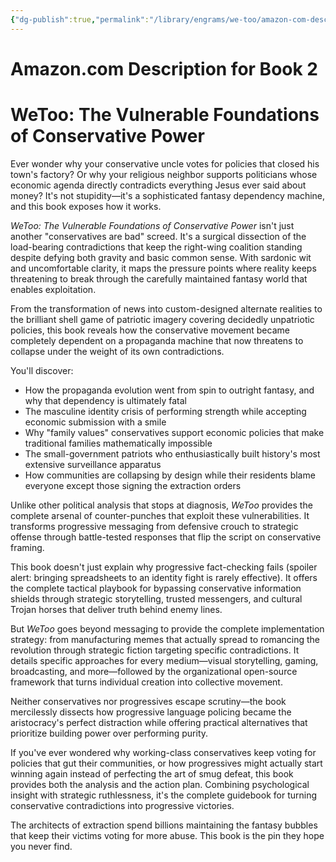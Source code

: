 ```yaml
---
{"dg-publish":true,"permalink":"/library/engrams/we-too/amazon-com-description-for-book-2/","tags":["DC/Apocalypse"]}
---
```


# Amazon.com Description for Book 2
# WeToo: The Vulnerable Foundations of Conservative Power

Ever wonder why your conservative uncle votes for policies that closed his town's factory? Or why your religious neighbor supports politicians whose economic agenda directly contradicts everything Jesus ever said about money? It's not stupidity—it's a sophisticated fantasy dependency machine, and this book exposes how it works.

_WeToo: The Vulnerable Foundations of Conservative Power_ isn't just another "conservatives are bad" screed. It's a surgical dissection of the load-bearing contradictions that keep the right-wing coalition standing despite defying both gravity and basic common sense. With sardonic wit and uncomfortable clarity, it maps the pressure points where reality keeps threatening to break through the carefully maintained fantasy world that enables exploitation.

From the transformation of news into custom-designed alternate realities to the brilliant shell game of patriotic imagery covering decidedly unpatriotic policies, this book reveals how the conservative movement became completely dependent on a propaganda machine that now threatens to collapse under the weight of its own contradictions.

You'll discover:

- How the propaganda evolution went from spin to outright fantasy, and why that dependency is ultimately fatal
- The masculine identity crisis of performing strength while accepting economic submission with a smile
- Why "family values" conservatives support economic policies that make traditional families mathematically impossible
- The small-government patriots who enthusiastically built history's most extensive surveillance apparatus
- How communities are collapsing by design while their residents blame everyone except those signing the extraction orders

Unlike other political analysis that stops at diagnosis, _WeToo_ provides the complete arsenal of counter-punches that exploit these vulnerabilities. It transforms progressive messaging from defensive crouch to strategic offense through battle-tested responses that flip the script on conservative framing.

This book doesn't just explain why progressive fact-checking fails (spoiler alert: bringing spreadsheets to an identity fight is rarely effective). It offers the complete tactical playbook for bypassing conservative information shields through strategic storytelling, trusted messengers, and cultural Trojan horses that deliver truth behind enemy lines.

But _WeToo_ goes beyond messaging to provide the complete implementation strategy: from manufacturing memes that actually spread to romancing the revolution through strategic fiction targeting specific contradictions. It details specific approaches for every medium—visual storytelling, gaming, broadcasting, and more—followed by the organizational open-source framework that turns individual creation into collective movement.

Neither conservatives nor progressives escape scrutiny—the book mercilessly dissects how progressive language policing became the aristocracy's perfect distraction while offering practical alternatives that prioritize building power over performing purity.

If you've ever wondered why working-class conservatives keep voting for policies that gut their communities, or how progressives might actually start winning again instead of perfecting the art of smug defeat, this book provides both the analysis and the action plan. Combining psychological insight with strategic ruthlessness, it's the complete guidebook for turning conservative contradictions into progressive victories.

The architects of extraction spend billions maintaining the fantasy bubbles that keep their victims voting for more abuse. This book is the pin they hope you never find.

